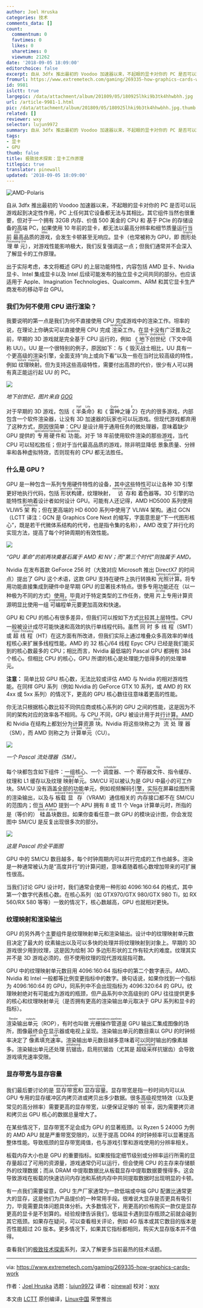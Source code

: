 ```yaml
---
author: Joel Hruska
categories: 技术
comments_data: []
count:
  commentnum: 0
  favtimes: 0
  likes: 0
  sharetimes: 0
  viewnum: 21262
date: '2018-09-05 18:09:00'
editorchoice: false
excerpt: 自从 3dfx 推出最初的 Voodoo 加速器以来，不起眼的显卡对你的 PC 是否可以玩游戏起到决定性作用，PC 上任何其它设备都无法与其相比。
fromurl: https://www.extremetech.com/gaming/269335-how-graphics-cards-work
id: 9981
islctt: true
largepic: /data/attachment/album/201809/05/180925lhki9b3tk4hhwbhh.jpg
url: /article-9981-1.html
pic: /data/attachment/album/201809/05/180925lhki9b3tk4hhwbhh.jpg.thumb.jpg
related: []
reviewer: wxy
selector: lujun9972
summary: 自从 3dfx 推出最初的 Voodoo 加速器以来，不起眼的显卡对你的 PC 是否可以玩游戏起到决定性作用，PC 上任何其它设备都无法与其相比。
tags:
- 显卡
- GPU
thumb: false
title: 极致技术探索：显卡工作原理
titlepic: true
translator: pinewall
updated: '2018-09-05 18:09:00'
---
```


![AMD-Polaris](/data/attachment/album/201809/05/180925lhki9b3tk4hhwbhh.jpg)


自从 3dfx 推出最初的 Voodoo 加速器以来，不起眼的显卡对你的 PC 是否可以玩游戏起到决定性作用，PC 上任何其它设备都无法与其相比。其它组件当然也很重要，但对于一个拥有 32GB 内存、价值 500 美金的 CPU 和 基于 PCIe 的存储设备的高端 PC，如果使用 10 年前的显卡，都无法以最高分辨率和细节质量运行当前<ruby> 最高品质的游戏 <rt>  AAA titles </rt></ruby>，会发生卡顿甚至无响应。显卡（也常被称为 GPU，即<ruby> 图形处理单元 <rt>  Graphic Processing Unit </rt></ruby>），对游戏性能影响极大，我们反复强调这一点；但我们通常并不会深入了解显卡的工作原理。


出于实际考虑，本文将概述 GPU 的上层功能特性，内容包括 AMD 显卡、Nvidia 显卡、Intel 集成显卡以及 Intel 后续可能发布的独立显卡之间共同的部分。也应该适用于 Apple、Imagination Technologies、Qualcomm、ARM 和其它显卡生产商发布的移动平台 GPU。


### 我们为何不使用 CPU 进行渲染？


我要说明的第一点是我们为何不直接使用 CPU 完成游戏中的渲染工作。坦率的说，在理论上你确实可以直接使用 CPU 完成<ruby> 渲染 <rt>  rendering </rt></ruby>工作。在显卡没有广泛普及之前，早期的 3D 游戏就是完全基于 CPU 运行的，例如 《<ruby> 地下创世纪 <rt>  Ultima Underworld </rt></ruby>（下文中简称 UU）。UU 是一个很特别的例子，原因如下：与《<ruby> 毁灭战士 <rt>  Doom </rt></ruby>相比，UU 具有一个更高级的渲染引擎，全面支持“向上或向下看”以及一些在当时比较高级的特性，例如<ruby> 纹理映射 <rt>  texture mapping </rt></ruby>。但为支持这些高级特性，需要付出高昂的代价，很少有人可以拥有真正能运行起 UU 的 PC。


![](/data/attachment/album/201809/05/180925t2kgd0n7vq0hd70n.jpg)


*地下创世纪，图片来自 [GOG](https://www.gog.com/game/ultima_underworld_1_2)*


对于早期的 3D 游戏，包括《<ruby> 半条命 <rt>  Half Life </rt></ruby>》和《<ruby> 雷神之锤 2 <rt>  Quake II </rt></ruby>》在内的很多游戏，内部包含一个软件渲染器，让没有 3D 加速器的玩家也可以玩游戏。但现代游戏都弃用了这种方式，原因很简单：CPU 是设计用于通用任务的微处理器，意味着缺少 GPU 提供的<ruby> 专用硬件 <rt>  specialized hardware </rt></ruby>和<ruby> 功能 <rt>  capabilities </rt></ruby>。对于 18 年前使用软件渲染的那些游戏，当代 CPU 可以轻松胜任；但对于当代最高品质的游戏，除非明显降低<ruby> 景象质量 <rt>  scene </rt></ruby>、分辨率和各种虚拟特效，否则现有的 CPU 都无法胜任。


### 什么是 GPU ?


GPU 是一种包含一系列专用硬件特性的设备，其中这些特性可以让各种 3D 引擎更好地执行代码，包括<ruby> 形状构建 <rt>  geometry setup </rt></ruby>，纹理映射，<ruby> 访存 <rt>  memory access </rt></ruby>和<ruby> 着色器 <rt>  shaders </rt></ruby>等。3D 引擎的功能特性影响着设计者如何设计 GPU。可能有人还记得，AMD HD5000 系列使用 VLIW5 <ruby> 架构 <rt>  archtecture </rt></ruby>；但在更高端的 HD 6000 系列中使用了 VLIW4 架构。通过 GCN （LCTT 译注：GCN 是 Graphics Core Next 的缩写，字面意思是“下一代图形核心”，既是若干代微体系结构的代号，也是指令集的名称），AMD 改变了并行化的实现方法，提高了每个时钟周期的有效性能。


![](/data/attachment/album/201809/05/180925gvlqoiylewoayblw.jpg)


*“GPU 革命”的前两块奠基石属于 AMD 和 NV；而“第三个时代”则独属于 AMD。*


Nvidia 在发布首款 GeForce 256 时（大致对应 Microsoft 推出 DirectX7 的时间点）提出了 GPU 这个术语，这款 GPU 支持在硬件上执行转换和<ruby> 光照计算 <rt>  lighting calculation </rt></ruby>。将专用功能直接集成到硬件中是早期 GPU 的显著技术特点。很多专用功能还在（以一种极为不同的方式）使用，毕竟对于特定类型的工作任务，使用<ruby> 片上 <rt>  on-chip </rt></ruby>专用计算资源明显比使用一组<ruby> 可编程单元 <rt>  programmable cores </rt></ruby>要更加高效和快速。


GPU 和 CPU 的核心有很多差异，但我们可以按如下方式比较其上层特性。CPU 一般被设计成尽可能快速和高效的执行单线程代码。虽然 <ruby> 同时多线程 <rt>  Simultaneous multithreading </rt></ruby>（SMT）或 <ruby> 超线程 <rt>  Hyper-Threading </rt></ruby>（HT）在这方面有所改进，但我们实际上通过堆叠众多高效率的单线程核心来扩展多线程性能。AMD 的 32 核心/64 线程 Epyc CPU 已经是我们能买到的核心数最多的 CPU；相比而言，Nvidia 最低端的 Pascal GPU 都拥有 384 个核心。但相比 CPU 的核心，GPU 所谓的核心是处理能力低得多的的处理单元。


**注意：** 简单比较 GPU 核心数，无法比较或评估 AMD 与 Nvidia 的相对游戏性能。在同样 GPU 系列（例如 Nvidia 的 GeForce GTX 10 系列，或 AMD 的 RX 4xx 或 5xx 系列）的情况下，更高的 GPU 核心数往往意味着更高的性能。


你无法只根据核心数比较不同供应商或核心系列的 GPU 之间的性能，这是因为不同的架构对应的效率各不相同。与 CPU 不同，GPU 被设计用于并行计算。AMD 和 Nvidia 在结构上都划分为计算资源<ruby> 块 <rt>  block </rt></ruby>。Nvidia 将这些块称之为<ruby> 流处理器 <rt>  Streaming Multiprocessor </rt></ruby>（SM），而 AMD 则称之为<ruby> 计算单元 <rt>  Compute Unit </rt></ruby>（CU）。


![](/data/attachment/album/201809/05/180925f2evh82vdqdm94h1.png)


*一个 Pascal 流处理器（SM）。*


每个块都包含如下组件：一组核心、一个<ruby> 调度器 <rt>  scheduler </rt></ruby>、一个<ruby> 寄存器文件 <rt>  register file </rt></ruby>、指令缓存、纹理和 L1 缓存以及纹理<ruby> 映射单元 <rt>  mapping unit </rt></ruby>。SM/CU 可以被认为是 GPU 中最小的可工作块。SM/CU 没有涵盖全部的功能单元，例如视频解码引擎，实际在屏幕绘图所需的渲染输出，以及与<ruby> 板载 <rt>  onboard </rt></ruby><ruby> 显存 <rt>  Video Memory </rt></ruby>（VRAM）通信相关的<ruby> 内存接口 <rt>  memory interfaces </rt></ruby>都不在 SM/CU 的范围内；但当 AMD 提到一个 APU 拥有 8 或 11 个 Vega 计算单元时，所指的是（等价的）<ruby> 硅晶块 <rt>  block of silicon </rt></ruby>数目。如果你查看任意一款 GPU 的模块设计图，你会发现图中 SM/CU 是反复出现很多次的部分。


![](/data/attachment/album/201809/05/180926j7rds1orwzrosuap.jpg)


*这是 Pascal 的全平面图*


GPU 中的 SM/CU 数目越多，每个时钟周期内可以并行完成的工作也越多。渲染是一种通常被认为是“高度并行”的计算问题，意味着随着核心数增加带来的可扩展性很高。


当我们讨论 GPU 设计时，我们通常会使用一种形如 4096:160:64 的格式，其中第一个数字代表核心数。在核心系列（如 GTX970/GTX 980/GTX 980 Ti，如 RX 560/RX 580 等等）一致的情况下，核心数越高，GPU 也就相对更快。


### 纹理映射和渲染输出


GPU 的另外两个主要组件是纹理映射单元和渲染输出。设计中的纹理映射单元数目决定了最大的<ruby> 纹素 <rt>  texel </rt></ruby>输出以及可以多快的处理并将纹理映射到对象上。早期的 3D 游戏很少用到纹理，这是因为绘制 3D 多边形形状的工作有较大的难度。纹理其实并不是 3D 游戏必须的，但不使用纹理的现代游戏屈指可数。


GPU 中的纹理映射单元数目用 4096:160:64 指标中的第二个数字表示。AMD、Nvidia 和 Intel 一般都等比例变更指标中的数字。换句话说，如果你找到一个指标为 4096:160:64 的 GPU，同系列中不会出现指标为 4096:320:64 的 GPU。纹理映射绝对有可能成为游戏的瓶颈，但产品系列中次高级别的 GPU 往往提供更多的核心和纹理映射单元（是否拥有更高的渲染输出单元取决于 GPU 系列和显卡的指标）。


<ruby> 渲染输出单元 <rt>  Render outputs </rt></ruby>（ROP），有时也叫做<ruby> 光栅操作管道 <rt>  raster operations pipelines </rt></ruby>是 GPU 输出汇集成图像的场所，图像最终会在显示器或电视上呈现。渲染输出单元的数目乘以 GPU 的时钟频率决定了<ruby> 像素填充速率 <rt>  pixel fill rate </rt></ruby>。渲染输出单元数目越多意味着可以同时输出的像素越多。渲染输出单元还处理<ruby> 抗锯齿 <rt>  antialiasing </rt></ruby>，启用抗锯齿（尤其是<ruby> 超级采样 <rt>  supersampled </rt></ruby>抗锯齿）会导致游戏填充速率受限。


### 显存带宽与显存容量


我们最后要讨论的是<ruby> 显存带宽 <rt>  memory bandwidth </rt></ruby>和<ruby> 显存容量 <rt>  memory capacity </rt></ruby>。显存带宽是指一秒时间内可以从 GPU 专用的显存缓冲区内拷贝进或拷贝出多少数据。很多高级视觉特效（以及更常见的高分辨率）需要更高的显存带宽，以便保证足够的<ruby> 帧率 <rt>  frame rates </rt></ruby>，因为需要拷贝进和拷贝出 GPU 核心的数据总量增大了。


在某些情况下，显存带宽不足会成为 GPU 的显著瓶颈。以 Ryzen 5 2400G 为例的 AMD APU 就是严重带宽受限的，以至于提高 DDR4 的时钟频率可以显著提高整体性能。导致瓶颈的显存带宽阈值，也与游戏引擎和游戏使用的分辨率相关。


板载内存大小也是 GPU 的重要指标。如果按指定细节级别或分辨率运行所需的显存量超过了可用的资源量，游戏通常仍可以运行，但会使用 CPU 的主存来存储额外的纹理数据；而从 DRAM 中提取数据比从板载显存中提取数据要慢得多。这会导致游戏在板载的快速访问内存池和系统内存中共同提取数据时出现明显的卡顿。


有一点我们需要留意，GPU 生产厂家通常为一款低端或中端 GPU 配置比通常更大的显存，这是他们为产品提价的一种常用手段。很难说大显存是否更具有吸引力，毕竟需要具体问题具体分析。大多数情况下，用更高的价格购买一款仅是显存更高的显卡是不划算的。经验规律告诉我们，低端显卡遇到显存瓶颈之前就会碰到其它瓶颈。如果存在疑问，可以查看相关评论，例如 4G 版本或其它数目的版本是否性能超过 2G 版本。更多情况下，如果其它指标都相同，购买大显存版本并不值得。


查看我们的[极致技术探索](http://www.extremetech.com/tag/extremetech-explains)系列，深入了解更多当前最热的技术话题。




---


via: <https://www.extremetech.com/gaming/269335-how-graphics-cards-work>


作者：[Joel Hruska](https://www.extremetech.com/author/jhruska) 选题：[lujun9972](https://github.com/lujun9972) 译者：[pinewall](https://github.com/pinewall) 校对：[wxy](https://github.com/wxy)


本文由 [LCTT](https://github.com/LCTT/TranslateProject) 原创编译，[Linux中国](https://linux.cn/) 荣誉推出